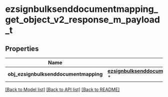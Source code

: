 # ezsignbulksenddocumentmapping_get_object_v2_response_m_payload_t

## Properties
Name | Type | Description | Notes
------------ | ------------- | ------------- | -------------
**obj_ezsignbulksenddocumentmapping** | [**ezsignbulksenddocumentmapping_response_compound_t**](ezsignbulksenddocumentmapping_response_compound.md) \* |  | 

[[Back to Model list]](../README.md#documentation-for-models) [[Back to API list]](../README.md#documentation-for-api-endpoints) [[Back to README]](../README.md)


